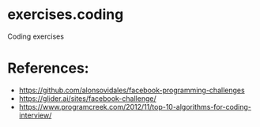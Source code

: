 # exercises.coding
Coding exercises

# References:

* https://github.com/alonsovidales/facebook-programming-challenges
* https://glider.ai/sites/facebook-challenge/
* https://www.programcreek.com/2012/11/top-10-algorithms-for-coding-interview/